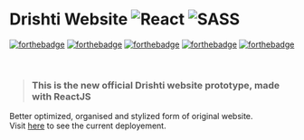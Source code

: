 # Drishti Website ![React](https://img.shields.io/badge/react-%2320232a.svg?style=for-the-badge&logo=react&logoColor=%2361DAFB) ![SASS](https://img.shields.io/badge/SASS-hotpink.svg?style=for-the-badge&logo=SASS&logoColor=white)

[![forthebadge](https://forthebadge.com/images/badges/built-with-love.svg)]()
[![forthebadge](https://forthebadge.com/images/badges/uses-js.svg)]()
[![forthebadge](https://forthebadge.com/images/badges/uses-html.svg)]()
[![forthebadge](https://forthebadge.com/images/badges/uses-css.svg)]()
[![forthebadge](https://forthebadge.com/images/badges/powered-by-electricity.svg)]()

<!-- [![forthebadge](https://forthebadge.com/images/badges/you-didnt-ask-for-this.svg)]() -->

&nbsp;  

> ### This is the new official Drishti website prototype, made with ReactJS
Better optimized, organised and stylized form of original website. \
Visit [here](https://dpansu20.github.io/drishti-website-revamped/) to see the current deployement.
